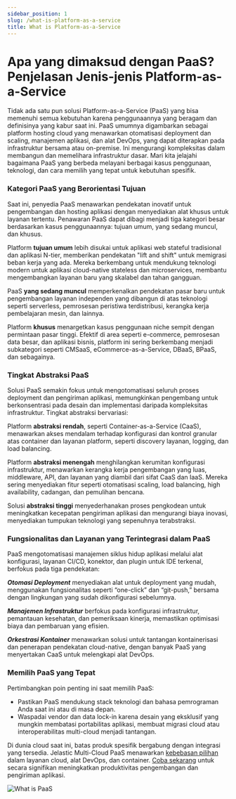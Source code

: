 ```yaml
---
sidebar_position: 1
slug: /what-is-platform-as-a-service
title: What is Platform-as-a-Service
---
```

# Apa yang dimaksud dengan PaaS? Penjelasan Jenis-jenis Platform-as-a-Service
Tidak ada satu pun solusi Platform-as-a-Service (PaaS) yang bisa memenuhi semua kebutuhan karena penggunaannya yang beragam dan definisinya yang kabur saat ini. PaaS umumnya digambarkan sebagai platform hosting cloud yang menawarkan otomatisasi deployment dan scaling, manajemen aplikasi, dan alat DevOps, yang dapat diterapkan pada infrastruktur bersama atau on-premise. Ini mengurangi kompleksitas dalam membangun dan memelihara infrastruktur dasar. Mari kita jelajahi bagaimana PaaS yang berbeda melayani berbagai kasus penggunaan, teknologi, dan cara memilih yang tepat untuk kebutuhan spesifik.

### Kategori PaaS yang Berorientasi Tujuan

Saat ini, penyedia PaaS menawarkan pendekatan inovatif untuk pengembangan dan hosting aplikasi dengan menyediakan alat khusus untuk layanan tertentu. Penawaran PaaS dapat dibagi menjadi tiga kategori besar berdasarkan kasus penggunaannya: tujuan umum, yang sedang muncul, dan khusus.

Platform **tujuan umum** lebih disukai untuk aplikasi web stateful tradisional dan aplikasi N-tier, memberikan pendekatan "lift and shift" untuk memigrasi beban kerja yang ada. Mereka berkembang untuk mendukung teknologi modern untuk aplikasi cloud-native stateless dan microservices, membantu mengembangkan layanan baru yang skalabel dan tahan gangguan.

PaaS **yang sedang muncul** memperkenalkan pendekatan pasar baru untuk pengembangan layanan independen yang dibangun di atas teknologi seperti serverless, pemrosesan peristiwa terdistribusi, kerangka kerja pembelajaran mesin, dan lainnya.

Platform **khusus** menargetkan kasus penggunaan niche sempit dengan permintaan pasar tinggi. Efektif di area seperti e-commerce, pemrosesan data besar, dan aplikasi bisnis, platform ini sering berkembang menjadi subkategori seperti CMSaaS, eCommerce-as-a-Service, DBaaS, BPaaS, dan sebagainya.

### Tingkat Abstraksi PaaS

Solusi PaaS semakin fokus untuk mengotomatisasi seluruh proses deployment dan pengiriman aplikasi, memungkinkan pengembang untuk berkonsentrasi pada desain dan implementasi daripada kompleksitas infrastruktur. Tingkat abstraksi bervariasi:

Platform **abstraksi rendah**, seperti Container-as-a-Service (CaaS), menawarkan akses mendalam terhadap konfigurasi dan kontrol granular atas container dan layanan platform, seperti discovery layanan, logging, dan load balancing.

Platform **abstraksi menengah** menghilangkan kerumitan konfigurasi infrastruktur, menawarkan kerangka kerja pengembangan yang luas, middleware, API, dan layanan yang diambil dari sifat CaaS dan IaaS. Mereka sering menyediakan fitur seperti otomatisasi scaling, load balancing, high availability, cadangan, dan pemulihan bencana.

Solusi **abstraksi tinggi** menyederhanakan proses pengkodean untuk meningkatkan kecepatan pengiriman aplikasi dan mengurangi biaya inovasi, menyediakan tumpukan teknologi yang sepenuhnya terabstraksi.

### Fungsionalitas dan Layanan yang Terintegrasi dalam PaaS

PaaS mengotomatisasi manajemen siklus hidup aplikasi melalui alat konfigurasi, layanan CI/CD, konektor, dan plugin untuk IDE terkenal, berfokus pada tiga pendekatan:

**_Otomasi Deployment_** menyediakan alat untuk deployment yang mudah, menggunakan fungsionalitas seperti “one-click” dan “git-push,” bersama dengan lingkungan yang sudah dikonfigurasi sebelumnya.

**_Manajemen Infrastruktur_** berfokus pada konfigurasi infrastruktur, pemantauan kesehatan, dan pemeriksaan kinerja, memastikan optimisasi biaya dan pembaruan yang efisien.

**_Orkestrasi Kontainer_** menawarkan solusi untuk tantangan kontainerisasi dan penerapan pendekatan cloud-native, dengan banyak PaaS yang menyertakan CaaS untuk melengkapi alat DevOps.

### Memilih PaaS yang Tepat

Pertimbangkan poin penting ini saat memilih PaaS:

- Pastikan PaaS mendukung stack teknologi dan bahasa pemrograman Anda saat ini atau di masa depan.
- Waspadai vendor dan data lock-in karena desain yang eksklusif yang mungkin membatasi portabilitas aplikasi, membuat migrasi cloud atau interoperabilitas multi-cloud menjadi tantangan.

Di dunia cloud saat ini, batas produk spesifik bergabung dengan integrasi yang tersedia. Jelastic Multi-Cloud PaaS menawarkan [kebebasan pilihan](https://www.virtuozzo.com/company/blog/turnkey-multi-cloud-paas-freedom) dalam layanan cloud, alat DevOps, dan container. [Coba sekarang](https://jelastic.com/) untuk secara signifikan meningkatkan produktivitas pengembangan dan pengiriman aplikasi.

<img src="https://assets.dewacloud.com/dewacloud-docs/platform-overview/what-is-platform-as-a-service/what-is-paas-768x432.png" alt="What is PaaS" max-width="100%"/>